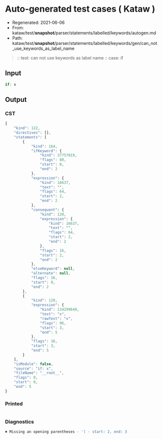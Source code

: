 # Auto-generated test cases ( Kataw )
- Regenerated: 2021-06-06
- From: kataw/test/__snapshot__/parser/statements/labelled/keywords/autogen.md
- Path: kataw/test/__snapshot__/parser/statements/labelled/keywords/gen/can_not_use_keywords_as_label_name
> :: test: can not use keywords as label name
> :: case: if
## Input

`````js
if: x
`````
## Output

### CST

```javascript
{
    "kind": 122,
    "directives": [],
    "statements": [
        {
            "kind": 164,
            "ifKeyword": {
                "kind": 37757019,
                "flags": 80,
                "start": 0,
                "end": 2
            },
            "expression": {
                "kind": 16637,
                "text": "",
                "flags": 64,
                "start": 2,
                "end": 2
            },
            "consequent": {
                "kind": 120,
                "expression": {
                    "kind": 16637,
                    "text": "",
                    "flags": 64,
                    "start": 2,
                    "end": 2
                },
                "flags": 16,
                "start": 2,
                "end": 2
            },
            "elseKeyword": null,
            "alternate": null,
            "flags": 16,
            "start": 0,
            "end": 2
        },
        {
            "kind": 120,
            "expression": {
                "kind": 134299649,
                "text": "x",
                "rawText": "x",
                "flags": 96,
                "start": 3,
                "end": 5
            },
            "flags": 16,
            "start": 3,
            "end": 5
        }
    ],
    "isModule": false,
    "source": "if: x",
    "fileName": "__root__",
    "flags": 0,
    "start": 0,
    "end": 5
}
```

### Printed

```javascript

```

### Diagnostics

```javascript
✖ Missing an opening parentheses - '( - start: 2, end: 3

```

